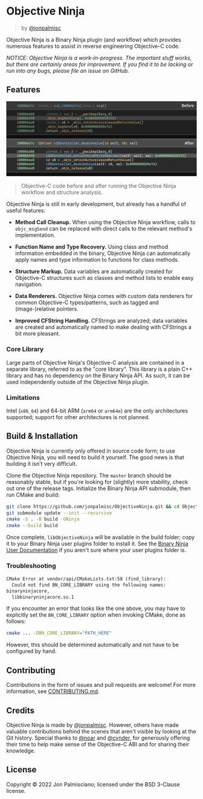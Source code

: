 # Objective Ninja

> by [@jonpalmisc](https://twitter.com/jonpalmisc)

Objective Ninja is a Binary Ninja plugin (and workflow) which provides numerous
features to assist in reverse engineering Objective-C code.

*NOTICE: Objective Ninja is a work-in-progress. The important stuff works,
but there are certainly areas for improvement. If you find it to be lacking or
run into any bugs, please file an issue on GitHub.*

## Features

![Before and After Screenshot](Docs/Comparison.png)

> Objective-C code before and after running the Objective Ninja workflow and
> structure analysis.

Objective Ninja is still in early development, but already has a handful of
useful features:

- **Method Call Cleanup.** When using the Objective Ninja workflow, calls to
  `objc_msgSend` can be replaced with direct calls to the relevant method's
  implementation.

- **Function Name and Type Recovery.** Using class and method information
  embedded in the binary, Objective Ninja can automatically apply names and type
  information to functions for class methods.

- **Structure Markup.** Data variables are automatically created for Objective-C
  structures such as classes and method lists to enable easy navigation.

- **Data Renderers.** Objective Ninja comes with custom data renderers for
  common Objective-C types/patterns, such as tagged and (image-)relative
  pointers.

- **Improved CFString Handling.** CFStrings are analyzed; data variables are
  created and automatically named to make dealing with CFStrings a bit more
  pleasant.

### Core Library

Large parts of Objective Ninja's Objective-C analysis are contained in a
separate library, referred to as the "core library". This library is a plain C++
library and has no dependency on the Binary Ninja API. As such, it can be used
independently outside of the Objective Ninja plugin.

### Limitations

Intel (`x86_64`) and 64-bit ARM (`arm64` or `arm64e`) are the only architectures
supported; support for other architectures is not planned.

## Build & Installation

Objective Ninja is currently only offered in source code form; to use Objective
Ninja, you will need to build it yourself. The good news is that building it
isn't very difficult.

Clone the Objective Ninja repository. The `master` branch should be reasonably
stable, but if you're looking for (slightly) more stability, check out one of
the release tags. Initialize the Binary Ninja API submodule, then run CMake and
build:

```sh
git clone https://github.com/jonpalmisc/ObjectiveNinja.git && cd ObjectiveNinja
git submodule update --init --recursive
cmake -S . -B build -GNinja
cmake --build build
```

Once complete, `libObjectiveNinja` will be available in the build folder; copy
it to your Binary Ninja user plugins folder to install it. See the [Binary Ninja
User Documentation](https://docs.binary.ninja/guide/plugins.html) if you aren't
sure where your user plugins folder is.

### Troubleshooting

```
CMake Error at vendor/api/CMakeLists.txt:58 (find_library):
  Could not find BN_CORE_LIBRARY using the following names: binaryninjacore,
  libbinaryninjacore.so.1
```

If you encounter an error that looks like the one above, you may have to
explicitly set the `BN_CORE_LIBRARY` option when invoking CMake, done as
follows:

```sh
cmake ... -DBN_CORE_LIBRARY="PATH_HERE"
```

However, this should be determined automatically and not have to be
configured by hand.

## Contributing

Contributions in the form of issues and pull requests are welcome! For
more information, see [CONTRIBUTING.md](CONTRIBUTING.md).

## Credits

Objective Ninja is made by [@jonpalmisc](https://twitter.com/jonpalmisc).
However, others have made valuable contributions behind the scenes that aren't
visible by looking at the Git history. Special thanks to
[@noar](https://twitter.com/noarfromspace) and
[@cynder](https://github.com/cxnder), for generously offering their time to help
make sense of the Objective-C ABI and for sharing their knowledge.

## License

Copyright &copy; 2022 Jon Palmisciano; licensed under the BSD 3-Clause license.

